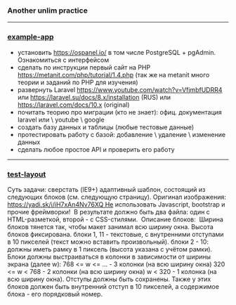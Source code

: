 ### Another unlim practice

---

### [example-app](example-app)
- установить https://ospanel.io/ в том числе PostgreSQL + pgAdmin. Ознакомиться с интерфейсом
- сделать по инструкции первый сайт на PHP https://metanit.com/php/tutorial/1.4.php (так же на metanit много теории и заданий по PHP для изучения)
- развернуть Laravel https://www.youtube.com/watch?v=VfjmbfUDRR4 или https://laravel.su/docs/8.x/installation (RUS) или https://laravel.com/docs/10.x (original)
- почитать теорию про миграции (кто не знает): офиц. документация laravel или \ youtube \ google 
- создать базу данных и таблицы (любые тестовые данные) 
- протестировать работу с базой: добавление \ удаление \ изменение данных  
- сделать любое простое API и проверить его работу

---

### [test-layout](test-layout)
Суть задачи: сверстать (IE9+) адаптивный шаблон, состоящий из следующих блоков (см. следующую страницу). 
Оригинал изображения: https://yadi.sk/i/iH7xAn4Nv76XQ Не использовать Javascript, bootstrap и прочие фреймворки! 
В результате должно быть два файла: один с HTML-разметкой, второй - с CSS-стилями.  Описание блоков:  Ширина блоков тянется так, чтобы макет занимал всю ширину окна. 
Высота блоков фиксирована. блоки 1, 11 - текстовые, с внутренними отступами в 10 пикселей (текст можно вставить произвольный). 
блоки 2 - 10: должны иметь рамку в 1 пиксель (высота указана с учётом рамки). Блоки должны выстраиваться в колонки в зависимости от ширины экрана (далее w): 
768 <= w <= ... - 3 колонки (на всю ширину окна) 320 <= w < 768 - 2 колонки (на всю ширину окна) w < 320 - 1 колонка (на всю ширину окна). Отступы должны быть сохранены. 
Также у этих блоков должен быть внутренний отступ в 10 пикселей, а содержимое блока - его порядковый номер. 
